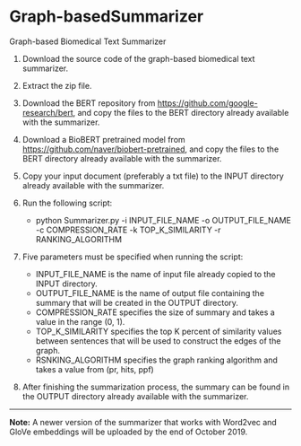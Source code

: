 # Graph-basedSummarizer
Graph-based Biomedical Text Summarizer

1. Download the source code of the graph-based biomedical text summarizer.
2. Extract the zip file.
3. Download the BERT repository from https://github.com/google-research/bert, and copy the files to the BERT directory already available with the summarizer.
4. Download a BioBERT pretrained model from https://github.com/naver/biobert-pretrained, and copy the files to the BERT directory already available with the summarizer.
5. Copy your input document (preferably a txt file) to the INPUT directory already available with the summarizer.
6. Run the following script:
     - python Summarizer.py -i INPUT_FILE_NAME -o OUTPUT_FILE_NAME -c COMPRESSION_RATE -k TOP_K_SIMILARITY -r RANKING_ALGORITHM
7. Five parameters must be specified when running the script:
     - INPUT_FILE_NAME is the name of input file already copied to the INPUT directory.
     - OUTPUT_FILE_NAME is the name of output file containing the summary that will be created in the OUTPUT directory.
     - COMPRESSION_RATE specifies the size of summary and takes a value in the range (0, 1).
     - TOP_K_SIMILARITY specifies the top K percent of similarity values between sentences that will be used to construct the edges of the graph.
     - RSNKING_ALGORITHM specifies the graph ranking algorithm and takes a value from (pr, hits, ppf)
   
8. After finishing the summarization process, the summary can be found in the OUTPUT directory already available with the summarizer.

<hr>
<b>Note:</b>
A newer version of the summarizer that works with Word2vec and GloVe embeddings will be uploaded by the end of October 2019.
